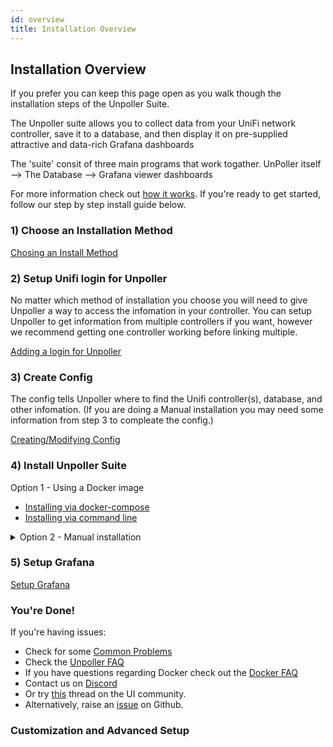 ```yaml
---
id: overview
title: Installation Overview
---
```


## Installation Overview
If you prefer you can keep this page open as you walk though the installation steps of the Unpoller Suite.

The Unpoller suite allows you to collect data from your UniFi network controller, save it to a database, and then display it on pre-supplied attractive and data-rich Grafana dashboards

The 'suite' consit of three main programs that work togather.
UnPoller itself --> The Database --> Grafana viewer dashboards

For more information check out [how it works](../poller/howitworks).
If you're ready to get started, follow our step by step install guide below.

### 1) Choose an Installation Method


[Chosing an Install Method](../install/installmethod)

### 2) Setup Unifi login for Unpoller
No matter which method of installation you choose you will need to give Unpoller a way to access the infomation in your controller.
You can setup Unpoller to get information from multiple controllers if you want, however we recommend getting one controller working before linking multiple.

[Adding a login for Unpoller](unifilogin)

### 3) Create Config
The config tells Unpoller where to find the Unifi controller(s), database, and other infomation.
(If you are doing a Manual installation you may need some information from step 3 to compleate the config.)

[Creating/Modifying Config](applicationconfig)

### 4) Install Unpoller Suite
Option 1 - Using a Docker image

- [Installing via docker-compose](dockercompose)
- [Installing via command line](docker)

<details>
  <summary>Option 2 - Manual installation</summary>

**Install Database:**
[InfluxDB](../dependencies/influxdb) and [Prometheus](../dependencies/prometheus) are both supported. You only need one.

InfluxDB is recomended, as it supports both metrics and logging.
Prometheus can hold only metrics. Loki is made by the Devs of Prometheus to hold logs. If you want both metrics & logging you will need to install Loki alongside Prometheus.

**Install Grafana:**
[Grafana Installation](../dependencies/grafana)

**Install Unpoller:**
Platform specific install docs:
- [Windows](windows)
- [MacOS](macos)
- [Linux](linux)
- [FreeBSD](freebsd)

</details>
  
### 5) Setup Grafana
[Setup Grafana](grafana)

### You're Done!

If you're having issues:
- Check for some [Common Problems](../help/common)
- Check the [Unpoller FAQ](../poller/faq)
- If you have questions regarding Docker check out the [Docker FAQ](../help/docker_faq)
- Contact us on [Discord](https://golift.io/discord)
- Or try [this](https://community.ui.com/questions/UniFi-Poller-Store-UniFi-Controller-Metrics-in-Prometheus-or-InfluxDB/58a0ea34-d2b3-41cd-93bb-d95d3896d1a1)
thread on the UI community.
- Alternatively, raise an [issue](https://github.com/unifi-poller/unifi-poller/issues) on Github.

### Customization and Advanced Setup


